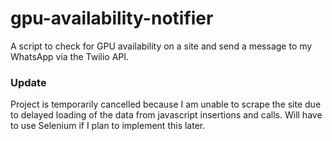 # gpu-availability-notifier
A script to check for GPU availability on a site and send a message to my WhatsApp via the Twilio API.

### Update
Project is temporarily cancelled because I am unable to scrape the site due to delayed loading of the data from javascript insertions and calls. Will have to use Selenium if I plan to implement this later.